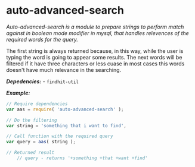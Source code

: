 # auto-advanced-search

*Auto-advanced-search is a module to prepare strings to perform match against in boolean mode modifier in mysql, that handles relevences of the required words for the query.*

The first string is always returned because, in this way, while the user is typing the word is going to appear some results.
The next words will be filtered if it have three characters or less cuase in most cases this words doesn't have much relevance in the searching.

***Depedencies:*** - ``findhit-util``

***Example:***

```js
// Require dependencies
var aas = require( 'auto-advanced-search' );

// Do the filtering
var string = 'something that i want to find',

// Call function with the required query
var query = aas( string );

// Returned result
	// query - returns '+something +that +want +find'
```


